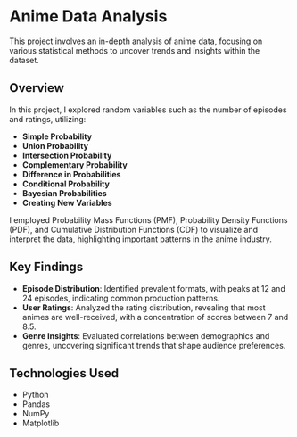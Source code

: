 # Anime Data Analysis

This project involves an in-depth analysis of anime data, focusing on various statistical methods to uncover trends and insights within the dataset.

## Overview

In this project, I explored random variables such as the number of episodes and ratings, utilizing:

- **Simple Probability**
- **Union Probability**
- **Intersection Probability**
- **Complementary Probability**
- **Difference in Probabilities**
- **Conditional Probability**
- **Bayesian Probabilities**
- **Creating New Variables**

I employed Probability Mass Functions (PMF), Probability Density Functions (PDF), and Cumulative Distribution Functions (CDF) to visualize and interpret the data, highlighting important patterns in the anime industry.

## Key Findings

- **Episode Distribution**: Identified prevalent formats, with peaks at 12 and 24 episodes, indicating common production patterns.
- **User Ratings**: Analyzed the rating distribution, revealing that most animes are well-received, with a concentration of scores between 7 and 8.5.
- **Genre Insights**: Evaluated correlations between demographics and genres, uncovering significant trends that shape audience preferences.

## Technologies Used

- Python
- Pandas
- NumPy
- Matplotlib


